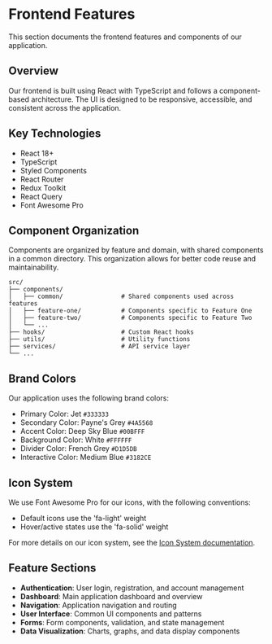 # Frontend Features

This section documents the frontend features and components of our application.

## Overview

Our frontend is built using React with TypeScript and follows a component-based architecture. The UI is designed to be responsive, accessible, and consistent across the application.

## Key Technologies

- React 18+
- TypeScript
- Styled Components
- React Router
- Redux Toolkit
- React Query
- Font Awesome Pro

## Component Organization

Components are organized by feature and domain, with shared components in a common directory. This organization allows for better code reuse and maintainability.

```
src/
├── components/
│   ├── common/                # Shared components used across features
│   ├── feature-one/           # Components specific to Feature One
│   ├── feature-two/           # Components specific to Feature Two
│   └── ...
├── hooks/                     # Custom React hooks
├── utils/                     # Utility functions
├── services/                  # API service layer
└── ...
```

## Brand Colors

Our application uses the following brand colors:

- Primary Color: Jet `#333333`
- Secondary Color: Payne's Grey `#4A5568`
- Accent Color: Deep Sky Blue `#00BFFF`
- Background Color: White `#FFFFFF`
- Divider Color: French Grey `#D1D5DB`
- Interactive Color: Medium Blue `#3182CE`

## Icon System

We use Font Awesome Pro for our icons, with the following conventions:

- Default icons use the 'fa-light' weight
- Hover/active states use the 'fa-solid' weight

For more details on our icon system, see the [Icon System documentation](../../reference/icons/icon-system.md).

## Feature Sections

- **Authentication**: User login, registration, and account management
- **Dashboard**: Main application dashboard and overview
- **Navigation**: Application navigation and routing
- **User Interface**: Common UI components and patterns
- **Forms**: Form components, validation, and state management
- **Data Visualization**: Charts, graphs, and data display components
